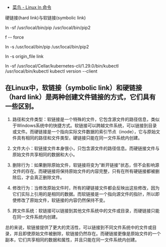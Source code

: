 
- [菜鸟 - Linux ln 命令](https://www.runoob.com/linux/linux-comm-ln.html)

硬链接(hard link)与软链接(symbolic link)

ln -sf /usr/local/bin/pip /usr/local/bin/pip2

f -- force

ln -s /usr/local/bin/pip /usr/local/bin/pip2

ln -s origin_file link

ln -sf /usr/local/Cellar/kubernetes-cli/1.29.0/bin/kubectl /usr/local/bin/kubectl
kubectl version --client


## 在Linux中，软链接（symbolic link）和硬链接（hard link）是两种创建文件链接的方式，它们具有一些区别。

1. 路径和文件类型：软链接是一个特殊的文件，它包含源文件的路径信息，类似于Windows系统中的快捷方式。软链接可以跨越文件系统，可以链接到目录或文件。而硬链接是一个指向实际文件数据的索引节点（inode），它与原始文件具有相同的路径和文件类型，硬链接只能在同一文件系统内创建。

2. 文件大小：软链接文件本身很小，只包含源文件的路径信息。而硬链接文件与原始文件共享相同的数据和大小。

3. 删除行为：如果删除原始文件，软链接将变为"断开链接"状态，但不会影响源文件的存在。而硬链接将保持原始文件的内容完整，只有在所有硬链接都被删除后，才会真正删除文件。

4. 修改行为：当修改原始文件时，所有的硬链接文件都会反映出这些修改，因为它们实际上引用的是相同的数据。而软链接是一个指向源文件的指针，所以即使修改了原始文件，软链接的内容仍然保持不变。

5. 跨文件系统：软链接可以链接到其他文件系统中的文件或目录，而硬链接只能在同一文件系统内创建。

总的来说，软链接提供了更大的灵活性，可以链接到不同文件系统中的文件或目录，并且即使原始文件被删除，软链接仍然存在。而硬链接更像是原始文件的一个副本，它们共享相同的数据和属性，并且只能在同一文件系统内创建。

